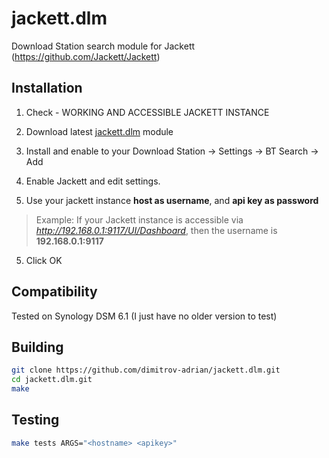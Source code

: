 # jackett.dlm
Download Station search module for Jackett (https://github.com/Jackett/Jackett)


## Installation

1. Check - WORKING AND ACCESSIBLE JACKETT INSTANCE

1. Download latest [jackett.dlm](https://github.com/dimitrov-adrian/jackett.dlm/releases/download/0.0.1/jackett.dlm) module

2. Install and enable to your Download Station -> Settings -> BT Search -> Add

3. Enable Jackett and edit settings.

4. Use your jackett instance **host as username**, and **api key as password**
> Example: If your Jackett instance is accessible via *http://192.168.0.1:9117/UI/Dashboard*,
> then the username is **192.168.0.1:9117**

5. Click OK


## Compatibility

Tested on Synology DSM 6.1
(I just have no older version to test)


## Building

```bash
git clone https://github.com/dimitrov-adrian/jackett.dlm.git
cd jackett.dlm.git
make
```

## Testing
```bash
make tests ARGS="<hostname> <apikey>"
````
